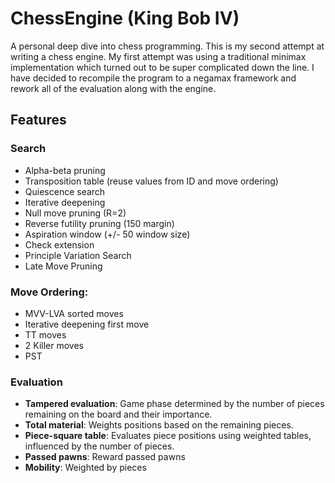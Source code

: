 # ChessEngine (King Bob IV)

A personal deep dive into chess programming. This is my second attempt at writing a chess engine. My first attempt was using a traditional minimax implementation which turned out to be super complicated down the line.
I have decided to recompile the program to a negamax framework and rework all of the evaluation along with the engine.


## Features

### Search
- Alpha-beta pruning
- Transposition table (reuse values from ID and move ordering)
- Quiescence search
- Iterative deepening
- Null move pruning (R=2)
- Reverse futility pruning (150 margin)
- Aspiration window (+/- 50 window size)
- Check extension
- Principle Variation Search
- Late Move Pruning

### Move Ordering:
- MVV-LVA sorted moves
- Iterative deepening first move
- TT moves
- 2 Killer moves
- PST

### Evaluation
- **Tampered evaluation**: Game phase determined by the number of pieces remaining on the board and their importance.
- **Total material**: Weights positions based on the remaining pieces.
- **Piece-square table**: Evaluates piece positions using weighted tables, influenced by the number of pieces.
- **Passed pawns**: Reward passed pawns
- **Mobility**: Weighted by pieces




